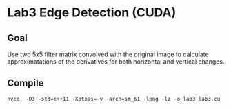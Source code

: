 # Lab3 Edge Detection (CUDA)

## Goal

Use two 5x5 filter matrix convolved with the original image to calculate approximatations of the derivatives for both horizontal and vertical changes.

## Compile

`nvcc  -O3 -std=c++11 -Xptxas=-v -arch=sm_61 -lpng -lz -o lab3 lab3.cu`

